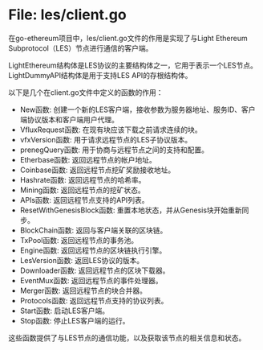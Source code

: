 # File: les/client.go

在go-ethereum项目中，les/client.go文件的作用是实现了与Light Ethereum Subprotocol（LES）节点进行通信的客户端。

LightEthereum结构体是LES协议的主要结构体之一，它用于表示一个LES节点。LightDummyAPI结构体是用于支持LES API的存根结构体。

以下是几个在client.go文件中定义的函数的作用：

- New函数: 创建一个新的LES客户端，接收参数为服务器地址、服务ID、客户端协议版本和客户端用户代理。
- VfluxRequest函数: 在现有块应该下载之前请求连续的块。
- vfxVersion函数: 用于请求远程节点的LES子协议版本。
- prenegQuery函数: 用于协商与远程节点之间的支持和配置。
- Etherbase函数: 返回远程节点的帐户地址。
- Coinbase函数: 返回远程节点挖矿奖励接收地址。
- Hashrate函数: 返回远程节点的哈希率。
- Mining函数: 返回远程节点的挖矿状态。
- APIs函数: 返回远程节点支持的API列表。
- ResetWithGenesisBlock函数: 重置本地状态，并从Genesis块开始重新同步。
- BlockChain函数: 返回与客户端关联的区块链。
- TxPool函数: 返回远程节点的事务池。
- Engine函数: 返回远程节点的区块链执行引擎。
- LesVersion函数: 返回LES协议的版本。
- Downloader函数: 返回远程节点的区块下载器。
- EventMux函数: 返回远程节点的事件处理器。
- Merger函数: 返回远程节点的块合并器。
- Protocols函数: 返回远程节点支持的协议列表。
- Start函数: 启动LES客户端。
- Stop函数: 停止LES客户端的运行。

这些函数提供了与LES节点的通信功能，以及获取该节点的相关信息和状态。

